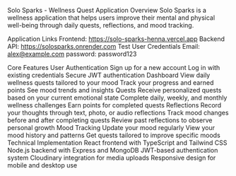 Solo Sparks - Wellness Quest Application
Overview
Solo Sparks is a wellness application that helps users improve their mental and physical well-being through daily quests, reflections, and mood tracking.

Application Links
Frontend: https://solo-sparks-henna.vercel.app
Backend API: https://solosparks.onrender.com
Test User Credentials
 Email: alex@example.com
 password: password123

Core Features
User Authentication
 Sign up for a new account
 Log in with existing credentials
 Secure JWT authentication
Dashboard
 View daily wellness quests tailored to your mood
 Track your progress and earned points
 See mood trends and insights
Quests
 Receive personalized quests based on your current emotional state
 Complete daily, weekly, and monthly wellness challenges
 Earn points for completed quests
Reflections
 Record your thoughts through text, photo, or audio reflections
 Track mood changes before and after completing quests
 Review past reflections to observe personal growth
Mood Tracking
  Update your mood regularly
  View your mood history and patterns
  Get quests tailored to improve specific moods
Technical Implementation
 React frontend with TypeScript and Tailwind CSS
 Node.js backend with Express and MongoDB
 JWT-based authentication system
 Cloudinary integration for media uploads
 Responsive design for mobile and desktop use
